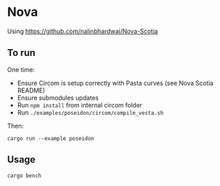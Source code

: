 # Nova

Using https://github.com/nalinbhardwaj/Nova-Scotia

## To run

One time:

- Ensure Circom is setup correctly with Pasta curves (see Nova Scotia README)
- Ensure submodules updates
- Run `npm install` from internal circom folder
- Run `./examples/poseidon/circom/compile_vesta.sh`

Then:

`cargo run --example poseidon`

## Usage

```bash
cargo bench
```